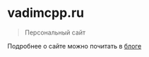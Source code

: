 # vadimcpp.ru

> Персональный сайт

Подробнее о сайте можно почитать в [блоге](https://frontend-basics.blogspot.com/2019/06/blog-post.html)
